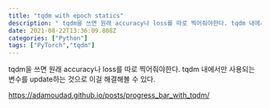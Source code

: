 ```yaml
---
title: "tqdm with epoch statics"
description: " tqdm을 쓰면 원래 accuracy나 loss를 따로 찍어줘야한다. tqdm 내에서만 사용되는 변수를 update하는 것으로 이걸 해결해볼 수 있다. https&#x3A;//adamoudad.github.io/posts/progress_bar_with_tqdm/"
date: 2021-08-22T13:36:09.808Z
categories: ["Python"]
tags: ["PyTorch","tqdm"]
---
```

 tqdm을 쓰면 원래 accuracy나 loss를 따로 찍어줘야한다.
 tqdm 내에서만 사용되는 변수를 update하는 것으로 이걸 해결해볼 수 있다.
 
 https://adamoudad.github.io/posts/progress_bar_with_tqdm/